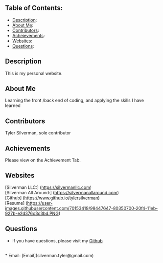 ## Table of Contents: 

* [Description](#description): 
* [About Me](#aboutMe):
* [Contributors](#contributors):
* [Acheievements](#achievements):
* [Websites](#Websites):
* [Questions](#questions):

## Description
This is my personal website. 

## About Me
Learning the front /back end of coding, and applying the skills I have learned

## Contributors
Tyler Silverman, sole contributor

## Achievements
Please view on the Achievement Tab. 

## Websites
[Silverman LLC:] (https://silvermanllc.com)
<br>
[Silverman All Around:] (https://silvermanallaround.com)
<br>
[Github] (https://www.github.io/tylersilverman)
<br>
[Resume] (https://user-images.githubusercontent.com/70153419/98447647-80350700-20f4-11eb-927b-e2d376c3c3bd.PNG)
<br>

## Questions
* If you have questions, please visit my [Github](https://github.com/TylerSilverman) 
<br>
* Email: [Email](silverman.tyler@gmail.com)

